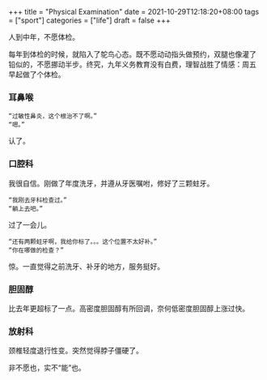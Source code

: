 +++
title = "Physical Examination"
date = 2021-10-29T12:18:20+08:00
tags = ["sport"]
categories = ["life"]
draft = false
+++

人到中年，不愿体检。

每年到体检的时候，就陷入了鸵鸟心态。既不愿动动指头做预约，双腿也像灌了
铅似的，不愿挪动半步。终究，九年义务教育没有白费，理智战胜了情感：周五
早起做了个体检。

### 耳鼻喉

    “过敏性鼻炎，这个根治不了啊。”
    “嗯。”

认了。

### 口腔科

我很自信。刚做了年度洗牙，并遵从牙医嘱咐，修好了三颗蛀牙。

    “我刚去牙科检查过。”
	“躺上去吧。”
	
过了一会儿。

    “还有两颗蛀牙啊，我给你标了。。。这个位置不太好补。”
	“你在哪做的检查？”

惊。一直觉得之前洗牙、补牙的地方，服务挺好。


### 胆固醇

比去年更超标了一点。高密度胆固醇有所回调，奈何低密度胆固醇上涨过快。

### 放射科

颈椎轻度退行性变。突然觉得脖子僵硬了。

非不愿也，实不“能”也。
